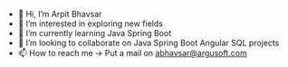 - 👋 Hi, I’m Arpit Bhavsar
- 👀 I’m interested in exploring new fields
- 🌱 I’m currently learning Java Spring Boot
- 💞️ I’m looking to collaborate on Java Spring Boot Angular SQL projects
- 📫 How to reach me -> Put a mail on abhavsar@argusoft.com

<!---
a-bhavsar/a-bhavsar is a ✨ special ✨ repository because its `README.md` (this file) appears on your GitHub profile.
You can click the Preview link to take a look at your changes.
--->

